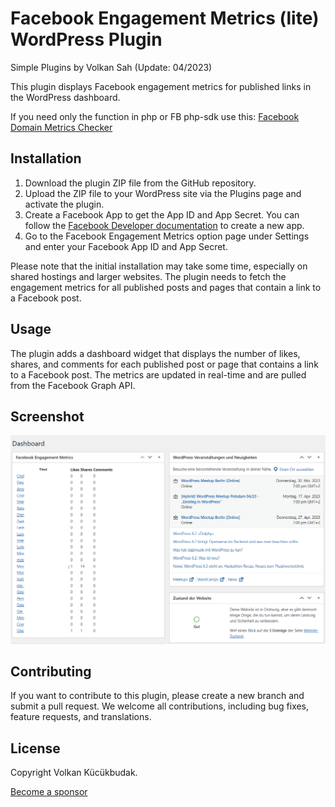 # Facebook Engagement Metrics (lite) WordPress Plugin 
Simple Plugins by Volkan Sah (Update: 04/2023)

This plugin displays Facebook engagement metrics for published links in the WordPress dashboard. 
  
If you need only the function in php or FB php-sdk use this: [Facebook Domain Metrics Checker]( https://github.com/VolkanSah/Facebook-Domain-Metrics-Checker)

## Installation

1. Download the plugin ZIP file from the GitHub repository.
2. Upload the ZIP file to your WordPress site via the Plugins page and activate the plugin.
3. Create a Facebook App to get the App ID and App Secret. You can follow the [Facebook Developer documentation](https://developers.facebook.com/docs/apps/register/) to create a new app.
4. Go to the Facebook Engagement Metrics option page under Settings and enter your Facebook App ID and App Secret.

Please note that the initial installation may take some time, especially on shared hostings and larger websites. The plugin needs to fetch the engagement metrics for all published posts and pages that contain a link to a Facebook post.

## Usage

The plugin adds a dashboard widget that displays the number of likes, shares, and comments for each published post or page that contains a link to a Facebook post. The metrics are updated in real-time and are pulled from the Facebook Graph API.

## Screenshot
<img src="facebook-metrics-dash.png">


## Contributing

If you want to contribute to this plugin, please create a new branch and submit a pull request. We welcome all contributions, including bug fixes, feature requests, and translations.

## License

Copyright Volkan Kücükbudak.

<a href="https://github.com/sponsors/VolkanSah">Become a sponsor</a>
